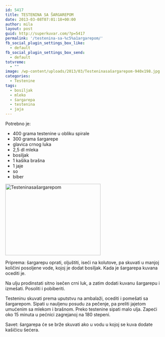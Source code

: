 ```yaml
---
id: 5417
title: TESTENINA SA ŠARGAREPOM
date: 2013-03-08T07:01:18+00:00
author: mila
layout: post
guid: http://superkuvar.com/?p=5417
permalink: '/testenina-sa-%c5%a1argarepom/'
fb_social_plugin_settings_box_like:
  - default
fb_social_plugin_settings_box_send:
  - default
totvreme:
  - ""
image: /wp-content/uploads/2013/03/Testeninasašargarepom-940x198.jpg
categories:
  - Testenine
tags:
  - bosiljak
  - mleko
  - šargarepa
  - testenina
  - jaja
---
```

Potrebno je:

  * 400 grama testenine u obliku spirale
  * 300 grama šargarepe
  * glavica crnog luka
  * 2,5 dl mleka
  * bosiljak
  * 1 kašika brašna
  * 1 jaje
  * so
  * biber

<img class="alignnone size-medium wp-image-5418" src="//superkuvar.com/wp-content/uploads/2013/03/Testeninasašargarepom-300x225.jpg" alt="Testeninasašargarepom" width="300" height="225" /> 

Priprema: šargarepu oprati, oljuštiti, iseći na kolutove, pa skuvati u manjoj količini posoljene vode, kojoj je dodat bosiljak. Kada je šargarepa kuvana ocediti je.

Na ulju prodinstati sitno isečen crni luk, a zatim dodati kuvanu šargarepu i izmešati. Posoliti i pobiberiti.

Testeninu skuvati prema uputstvu na ambalaži, ocediti i pomešati sa šargarepom. Sipati u nauljenu posudu za pečenje, pa preliti jajetom umućenim sa mlekom i brašnom. Preko testenine sipati malo ulja. Zapeći oko 15 minuta u pećnici zagrejanoj na 180 stepeni.

Savet: šargarepa će se brže skuvati ako u vodu u kojoj se kuva dodate kašičicu šećera.